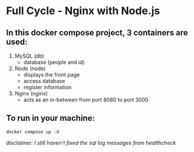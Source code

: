 # Full Cycle - Nginx with Node.js

## In this docker compose project, 3 containers are used:

1) MySQL (db)
   - database (people and id)
2) Node (node)
   - displays the front page
   - access database
   - register information
3) Nginx (nginx)
   - acts as an in-between from port 8080 to port 3000

## To run in your machine: 
```
docker compose up -d 
```
_disclaimer: I still haven't fixed the sql log messages from healthcheck_

